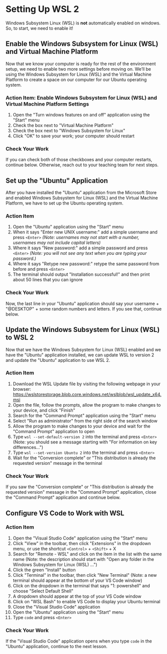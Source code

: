 # Setting Up WSL 2

Windows Subsystem Linux (WSL) is **not** automatically enabled on windows. So,
to start, we need to enable it!

## Enable the Windows Subsystem for Linux (WSL) and Virtual Machine Platform

Now that we know your computer is ready for the rest of the environment setup,
we need to enable two more settings before moving on. We’ll be using the Windows
Subsystem for Linux (WSL) and the Virtual Machine Platform to create a space on
our computer for our Ubuntu operating system.

### Action Item: Enable Windows Subsystem for Linux (WSL) and Virtual Machine Platform Settings

1. Open the "Turn windows features on and off" application using the "Start"
   menu
2. Check the box next to "Virtual Machine Platform"
3. Check the box next to "Windows Subsystem for Linux"
4. Click "OK" to save your work; your computer should restart

### Check Your Work

If you can check both of those checkboxes and your computer restarts, continue
below. Otherwise, reach out to your teaching team for next steps.

## Set up the "Ubuntu" Application

After you have installed the "Ubuntu" application from the Microsoft Store and
enabled Windows Subsystem for Linux (WSL) and the Virtual Machine Platform, we
have to set up the Ubuntu operating system.

### Action Item

1. Open the "Ubuntu" application using the "Start" menu
2. When it says "Enter new UNIX username:" add a simple username and press
   `<Enter>` _(Note: usernames may not start with a number, usernames may not
   include capital letters)_
3. Where it says "New password:" add a simple password and press `<Enter>`
   _(Note: you will not see any text when you are typing your password.)_
4. Where it says "Retype new password:" retype the same password from before and
   press `<Enter>`
5. The terminal should output "Installation successful!" and then print about 50
   lines that you can ignore

### Check Your Work

Now, the last line in your "Ubuntu" application should say your username +
"@DESKTOP" + some random numbers and letters. If you see that, continue below.

## Update the Windows Subsystem for Linux (WSL) to WSL 2

Now that we have the Windows Subsystem for Linux (WSL) enabled and we have the
"Ubuntu" application installed, we can update WSL to version 2 and update the
"Ubuntu" application to use WSL 2.

### Action Item

1. Download the WSL Update file by visiting the following webpage in your
   browser:
   https://wslstorestorage.blob.core.windows.net/wslblob/wsl_update_x64.msi
2. Open the file, follow the prompts, allow the program to make changes to your
   device, and click "Finish"
3. Search for the "Command Prompt" application using the "Start" menu
4. Select "Run as administrator" from the right side of the search window
5. Allow the program to make changes to your device and wait for the "Command
   Prompt" application to open
6. Type `wsl --set-default-version 2` into the terminal and press `<Enter>`
   (Note: you should see a message starting with "For information on key
   differences…")
7. Type `wsl --set-version Ubuntu 2` into the terminal and press `<Enter>`
8. Wait for the "Conversion complete" or "This distribution is already the
   requested version" message in the terminal

### Check Your Work

If you saw the "Conversion complete" or "This distribution is already the
requested version" message in the "Command Prompt" application, close the
"Command Prompt" application and continue below.

## Configure VS Code to Work with WSL

### Action Item

1. Open the "Visual Studio Code" application using the "Start" menu
2. Click "View" in the toolbar, then click "Extensions" in the dropdown menu, or
   use the shortcut `<Control>` + `<Shift>` + X
3. Search for "Remote - WSL" and click on the item in the list with the same
   name (Note: the description should start with "Open any folder in the Windows
   Subsystem for Linux (WSL) …")
4. Click the green "Install" button
5. Click "Terminal" in the toolbar, then click "New Terminal" (Note: a new
   terminal should appear at the bottom of your VS Code window)
6. Click on the dropdown in the terminal that says "1: powershell" and choose
   "Select Default Shell"
7. A dropdown should appear at the top of your VS Code window
8. Click on "WSL Bash" to enable VS Code to display your Ubuntu terminal
9. Close the "Visual Studio Code" application
10. Open the "Ubuntu" application using the "Start" menu
11. Type `code` and press `<Enter>`

### Check Your Work

If the "Visual Studio Code" application opens when you type `code` in the
"Ubuntu" application, continue to the next lesson.
